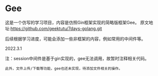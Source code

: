 # Gee
这是一个仿写的学习项目，内容是仿照Gin框架实现的简略版框架Gee。
原文地址:https://github.com/geektutu/7days-golang.git

后续根据学习进度，可能会添加一些非框架的内容，例如常用的中间件等。

2022.3.1

注：session中间件是基于gin实现的，gee无法调用，故暂时注释相关代码。
    
    此外，文件上传/下载等功能，gee也还未实现，待添加文件相关的操作。
    


